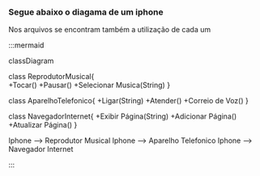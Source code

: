 ### Segue abaixo o diagama de um iphone
Nos arquivos se encontram também a utilização de cada um

:::mermaid

classDiagram

class ReprodutorMusical{    
+Tocar()
+Pausar()
+Selecionar Musica(String)
}

class AparelhoTelefonico{
+Ligar(String)
+Atender()
+Correio de Voz()
}

class NavegadorInternet{
+Exibir Página(String)
+Adicionar Página()
+Atualizar Página()
}

Iphone --> Reprodutor Musical
Iphone --> Aparelho Telefonico
Iphone --> Navegador Internet

:::